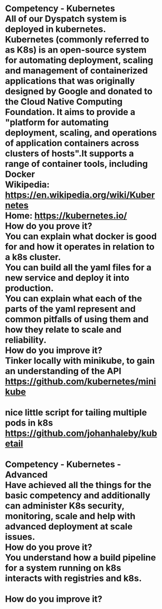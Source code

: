 # Competency - Kubernetes<br />All of our Dyspatch system is deployed in kubernetes.  <br />Kubernetes (commonly referred to as K8s) is an open-source system for automating deployment, scaling and management of containerized applications that was originally designed by Google and donated to the Cloud Native Computing Foundation. It aims to provide a "platform for automating deployment, scaling, and operations of application containers across clusters of hosts".It supports a range of container tools, including Docker<br />Wikipedia: https://en.wikipedia.org/wiki/Kubernetes <br />Home: https://kubernetes.io/ <br />How do you prove it?<br />You can explain what docker is good for and how it operates in relation to a k8s cluster.<br />You can build all the yaml files for a new service and deploy it into production.<br />You can explain what each of the parts of the yaml represent and common pitfalls of using them and how they relate to scale and reliability.<br />How do you improve it?<br />Tinker locally with minikube, to gain an understanding of the API https://github.com/kubernetes/minikube<br /><br />nice little script for tailing multiple pods in k8s https://github.com/johanhaleby/kubetail <br /><br />Competency - Kubernetes - Advanced<br />Have achieved all the things for the basic competency and additionally can administer K8s security, monitoring, scale and help with advanced deployment at scale issues.<br />How do you prove it?<br />You understand how a build pipeline for a system running on k8s interacts with registries and k8s.<br /><br />How do you improve it?<br /><br /><br /><br /><br />